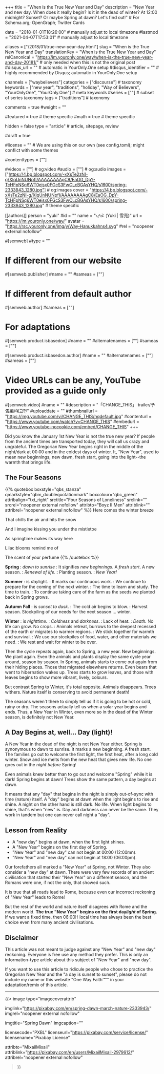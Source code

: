 +++
title = "When is the True New Year and Day"
description = "New Year and new day. When does it really begin? Is it in the dead of winter? At 12:00 midnight? Sunset? Or maybe Spring at dawn? Let's find out!"  # For Schema.org; OpenGraph; Twitter Cards

date = "2018-01-01T18:26:00"                          # manually adjust to local timezone
#lastmod = "2021-04-07T17:53:01"                 # manually adjust to local timezone

aliases = ["/2018/01/true-new-year-day.html"]
slug = "When is the True New Year and Day"
translationKey = "When is the True New Year and Day"
relCanonical = "https://im.youronly.one/way/when-is-the-true-new-year-and-day-20181/"                           # only needed when this is not the original post
#disqus_url = ""                                                    # automatic in YourOnly.One setup
#disqus_identifier = ""                                             # highly recommended by Disqus; automatic in YourOnly.One setup

channels = ["waybelievers"]
categories = ["discourse"]                           # taxonomy
keywords = ["new year", "traditions", "holiday", "Way of Believers", "YourOnlyOne", "YourOnly.One"]                             # meta keywords
#series = [""]                               # subset of series taxonomy
tags = ["traditions"]                                 # taxonomy

comments = true
#weight = ""

#featured = true                              # theme specific
#math = true                                  # theme specific

hidden = false
type = "article"                                                           # article, sitepage, review

#draft = true

#license = ""                                 # We are using this on our own (see config.toml); might conflict with some themes

#contenttypes = [""]

#videos = [""]                                # og:video
#audio = [""]                                 # og:audio
images = ["https://4.bp.blogspot.com/-xXsTe2zNI-g/XlqUnNUNpfI/AAAAAAAAgC8/EaOG_DpY-TcHFpNSq6WT0ejsx0FGcS3FwCLcBGAsYHQ/s1600/spring-2333943_1280.jpg"]    # og:images
cover = "https://4.bp.blogspot.com/-xXsTe2zNI-g/XlqUnNUNpfI/AAAAAAAAgC8/EaOG_DpY-TcHFpNSq6WT0ejsx0FGcS3FwCLcBGAsYHQ/s1600/spring-2333943_1280.jpg"       # theme specific

[[authors]]
person = "yuki"
#id = ""
name = "ᜌᜓᜃᜒ (Yuki | 雪亮)"
url = "https://im.youronly.one/way/"
avatar = "https://rsc.youronly.one/img/y/Way-Hanukkahns4.svg"
#rel = "noopener external nofollow"

#[semweb]
#type = ""

# If different from our website
#[semweb.publisher]
#name = ""
#sameas = [""]

# If different from default author
#[semweb.author]
#sameas = [""]

# For adaptations
#[semweb.product.isbasedon]
#name = ""
#alternatenames = [""]
#sameas = [""]

#[semweb.product.isbasedon.author]
#name = ""
#alternatenames = [""]
#sameas = [""]

# Video URLs can be any, YouTube provided as a guide only
#[semweb.video]
#name = ""
#description = "「CHANGE_THIS」 trailer/予告編/예고편"
#uploaddate = ""
#thumbnailurl = "https://img.youtube.com/vi/CHANGE_THIS/hqdefault.jpg"
#contenturl = "https://www.youtube.com/watch?v=CHANGE_THIS"
#embedurl = "https://www.youtube-nocookie.com/embed/CHANGE_THIS"
+++

Did you know the January 1st New Year is not the true new year? If people from the ancient times are transported today, they will call us crazy and ungrateful. The Gregorian New Year begins right in the middle of the night/dark at 00:00 and in the coldest days of winter. It, "New Year", used to mean new beginnings, new dawn, fresh start, going into the light--the warmth that brings life.

<!--more-->

## The Four Seasons
{{% quotebox boxstyle="qbs_stanza" qmarkstyle="qbm_doublequotationmark" boxcolour="qbc_green" attribalign="txt_right" srctitle="Four Seasons of Loneliness" srclink="" srcrel="noopener external nofollow" attribto="Boyz II Men" attriblink="" attribrel="noopener external nofollow" %}}
Here comes the winter breeze

That chills the air and hits the snow

And I imagine kissing you under the mistletoe

As springtime makes its way here

Lilac blooms remind me of

The scent of your perfume
{{% /quotebox %}}

**Spring**
: *dawn to sunrise*
: It signifies *new beginnings*. A *fresh start*. A new season.
: *Renewal of life.*
: Planting season.
: <em>New Year!</em>

**Summer**
: is *day*light.
: It marks our continuous work.
: We continue to prepare for the coming of the next winter.
: The time to learn and study. The time to train.
: To continue taking care of the farm as the seeds we planted back in Spring grows.

**Autumn**
**Fall**
: is *sunset to dusk*.
: The cold air begins to blow.
: Harvest season. Stockpiling of our needs for the next season … winter.

**Winter**
: is *nighttime*.
: *Coldness* and *darkness*.
: Lack of heat.
: *Death.* No life can grow. No crops.
: Animals retreat, burrows to the deepest recessed of the earth or migrates to warmer regions.
: We stick together for warmth and survival.
: We use our stockpiles of food, water, and other materials we need.
: We rest and wait for winter to be over.

Then the cycle repeats again, back to Spring, a new year. New beginnings. We plant again. Even the animals and plants display the same cycle year around, season by season. In Spring, animals starts to come out again from their hiding places. Those that migrated elsewhere returns. Even bears that went to hibernation wakes up. Trees starts to grow leaves, and those with leaves begins to show more vibrant, lively, colours.

But contrast Spring to Winter, it's total opposite. Animals disappears. Trees withers. Nature itself is conserving to avoid permanent death!

The seasons weren't there to simply tell us if it is going to be hot or cold, rainy or dry. The seasons actually tell us when a solar year begins and ends. Thus, a New Year in Winter, even more so in the dead of the Winter season, is definitely not New Year.

## A Day Begins at, well… Day (light)!
A New Year in the dead of the night is not New Year either. Spring is synonymous to dawn to sunrise. It marks a new beginning. A fresh start. The families go out to welcome the first light, the first heat, after a long cold winter. Snow and ice melts from the new heat that gives new life. No one goes out in the <i>night before</i> Spring!

Even animals knew better than to go out and welcome "Spring" while it is dark! Spring begins at dawn! Trees show the same pattern, a day begins at dawn.

It means that any "day" that begins in the night is simply out-of-sync with time (nature) itself. A "day" begins at dawn when the light begins to rise and shine. A night on the other hand is still dark. No life. When light begins to shine, that's when "new" is. Day and darkness can never be the same. They work in tandem but one can never call night a "day".

## Lesson from Reality
<ul class="custom_liststyle checkmark-heavy list-green">
  <li>A "new day" begins at dawn, when the first light shines.</li>
  <li>A "New Year" begins on the first day of Spring.</li>
  <li>"New Year" and "new day" can not begin at 00:00 (12:00mn).</li>
  <li>"New Year" and "new day" can not begin at 18:00 (06:00pm).</li>
</ul>

Our forefathers all marked a "New Year" at Spring, not Winter. They also consider a "new day" at dawn. There were very few records of an ancient civilisation that started their "New Year" on a different season, and the Romans were one, if not the only, that showed such.

It is true that all roads lead to Rome, because even our incorrect reckoning of "New Year" leads to Rome!

But the rest of the world and nature itself disagrees with Rome and the modern world. <b>The true "New Year" begins on the first day<i>light</i> of Spring.</b> If we want a fixed time, then 06:00H local time has always been the best choice even from many ancient civilisations.

## Disclaimer
This article was not meant to judge against any "New Year" and "new day" reckoning. Everyone is free use any method they prefer. This is only an information-type article about this subject of "New Year" and "new day".

If you want to use this article to ridicule people who chose to practice the Gregorian New Year and the "a day is sunset to sunset", please do not include my name or this website "One Way Faith™"" in your adaptation/remix of this article.

-------

{{< image
  type="imagecoverattrib"

  imglink="https://pixabay.com/en/spring-dawn-march-nature-2333943/"
  imgrel="noopener external nofollow"

  imgtitle="Spring Dawn"
  imgcaption=""

  licensecode="PXBL"
  licenseurl="https://pixabay.com/service/license/"
  licensename="Pixabay License"

  attribto="MixailMixail"
  attriblink="https://pixabay.com/en/users/MixailMixail-2979612/"
  attribrel="noopener external nofollow"
>}}
